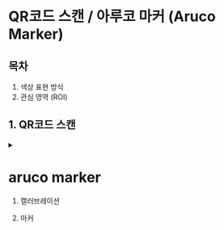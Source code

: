# QR코드 스캔 / 아루코 마커 (Aruco Marker)

## 목차
1. 색상 표현 방식
2. 관심 영역 (ROI)

## 1. QR코드 스캔
<details>
<summary></summary>
<div markdown="1">

## **1-1. pyzbar**

**pyzbar란?**

**QR코드나 바코드를 이미지, 실시간 영상을 통해 인식하는 데 사용되는 python 라이브러리**

[설치 방법]
```bash
pip install pyzbar
```

## **1-2. QR코드 스캔 후 웹사이트로 이동하는 코드 만들기**

[1. 기본 코드 작성]
```python3
import cv2 
import matplotlib.pyplot as plt
import pyzbar.pyzbar as pyzbar  # pyzbar 실행

img = cv2.imread('../img/frame.png')  # QR 이미지 불러오기
plt.imshow(img)                       # 이미지를 맷플롯에서 출력
plt.show()

cv2.waitKey(0)
cv2.destroyAllWindows()
```

[2. 이미지 흑백(그레이스케일)으로 변환]
```python3
gray = cv2.cvtColor(img, cv2.COLOR_BGR2GRAY)    # 이미지 그레이스케일로 불러오기

plt.imshow(gray, cmap='gray')   # 매트플롯에서 그레이로 정의 필요
```

[3. pyzbar 디코딩 추가]
```python3
# @디코딩(pyzbar)
decoded = pyzbar.decode(gray)
print(decoded)
```

[4. QR코드의 데이터와 형식 출력 추가]
```python3
# @QR코드의 데이터와 형식 출력
for d in decoded:
    print(d.data.decode('utf-8'))
    print(d.type)

    # @QR인식을 위한 사각형 그리기
    #cv2.rectangle(img, ())
```

[5. 인식된 QR코드의 테두리를 표시하는 사각형 그리기]
```python3
# @QR을 인식하는 사각형 그리기
cv2.rectangle(img, (d.rect[0], d.rect[1]), (d.rect[0] + d.rect[2], d.rect[1] + d.rect[3]),\
             (0, 255, 0), 20)
```

[6. 인식된 QR코드에 데이터와 형식 텍스트를 출력하기]
```python3
barcode_data = d.data.decode('utf-8')   
barcode_type = d.type

text = '%s (%s)' % (barcode_data, barcode_type) # 바코드 데이터와 형식을 text에 저장

# @QR에 글자 넣기
cv2.putText(img, text, (d.rect[0], d.rect[3] + 450), cv2.FONT_HERSHEY_SIMPLEX, 3,\
           (0, 0, 0), 5, cv2.LINE_AA)
```

[7. 카메라 캡쳐를 사용하여 QR코드 인식]
```python3
cap = cv2.VideoCapture(0)   # 비디오 캡쳐 활성화

# @이미지 캡쳐 조건 추가
while (cap.isOpened()):     # 카메라 캡쳐가 열려있으면 
    ret, img = cap.read()

    if not ret:
        continue

# @'q'입력시 창 닫힘
key = cv2.waitKey(1)
if key == ord('q'):
    break
```

[8. QR코드 인식 후 입력된 웹사이트로 이동하기]
```python3
import webbrowser  # 웹 사이트로 이동하는 라이브러이 설치

# @웹 사이트 이동 횟수 제한 조건
link_opened = False


 # @웹 사이트 한 번 만 열기
if not link_opened and barcode_data.startswith("http"):
    webbrowser.open(barcode_data)
    link_opened = True
```

[9. 최종 코드]
```python3
import cv2
import matplotlib.pyplot as plt
import pyzbar.pyzbar as pyzbar
import webbrowser

# @카메라 캡쳐 활성화
cap = cv2.VideoCapture(0)

# @웹 사이트 이동 횟수 제한 조건
link_opened = False

# @카메라 캡쳐 조건 추가
while (cap.isOpened()):     # 카메라 캡쳐가 열려있는 동안 
    ret, img = cap.read()

    if not ret:
        continue

    gray = cv2.cvtColor(img, cv2.COLOR_BGR2GRAY)
    decoded = pyzbar.decode(gray)

    # @QR코드의 데이터와 형식 출력
    for d in decoded:
        x, y, w, h = d.rect     # QR코드의 x, y, w, h 값은 d.rect에 저장됨
        barcode_data = d.data.decode('utf-8')
        barcode_type = d.type

        # @웹 사이트 한 번 만 열기
        if not link_opened and barcode_data.startswith("http"):
            webbrowser.open(barcode_data)
            link_opened = True

        text = '%s (%s)' % (barcode_data, barcode_type) # 바코드 데이터와 형식을 text에 저장

        # @QR을 인식하는 사각형 그리기
        cv2.rectangle(img, (x, y), (x + w, y + h), (0, 255, 0), 2)
        # @QR옆에 text 넣기
        cv2.putText(img, text, (x, y), cv2.FONT_HERSHEY_SIMPLEX, 0.8, (0, 255, 0), 2, cv2.LINE_AA)

    cv2.imshow('camera', img)

    key = cv2.waitKey(1)
    if key == ord('q'):
        break

cap.release()
cv2.destroyAllWindows()
```

</div>
</details>

# aruco marker

1. 캘러브레이션

2. 마커 
